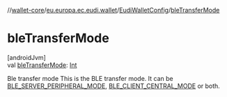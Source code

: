 //[wallet-core](../../../index.md)/[eu.europa.ec.eudi.wallet](../index.md)/[EudiWalletConfig](index.md)/[bleTransferMode](ble-transfer-mode.md)

# bleTransferMode

[androidJvm]\
val [bleTransferMode](ble-transfer-mode.md): [Int](https://kotlinlang.org/api/latest/jvm/stdlib/kotlin/-int/index.html)

Ble transfer mode This is the BLE transfer mode. It can be [BLE_SERVER_PERIPHERAL_MODE](-companion/-b-l-e_-s-e-r-v-e-r_-p-e-r-i-p-h-e-r-a-l_-m-o-d-e.md), [BLE_CLIENT_CENTRAL_MODE](-companion/-b-l-e_-c-l-i-e-n-t_-c-e-n-t-r-a-l_-m-o-d-e.md) or both.
